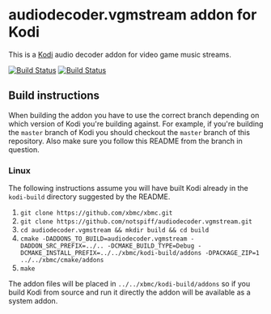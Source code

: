 # audiodecoder.vgmstream addon for Kodi

This is a [Kodi](http://kodi.tv) audio decoder addon for video game music streams.

[![Build Status](https://travis-ci.org/notspiff/audiodecoder.vgmstream.svg?branch=master)](https://travis-ci.org/notspiff/audiodecoder.vgmstream)
[![Build Status](https://ci.appveyor.com/api/projects/status/github/notspiff/audiodecoder.vgmstream?svg=true)](https://ci.appveyor.com/project/notspiff/audiodecoder-vgmstream)

## Build instructions

When building the addon you have to use the correct branch depending on which version of Kodi you're building against. 
For example, if you're building the `master` branch of Kodi you should checkout the `master` branch of this repository. 
Also make sure you follow this README from the branch in question.

### Linux

The following instructions assume you will have built Kodi already in the `kodi-build` directory 
suggested by the README.

1. `git clone https://github.com/xbmc/xbmc.git`
2. `git clone https://github.com/notspiff/audiodecoder.vgmstream.git`
3. `cd audiodecoder.vgmstream && mkdir build && cd build`
4. `cmake -DADDONS_TO_BUILD=audiodecoder.vgmstream -DADDON_SRC_PREFIX=../.. -DCMAKE_BUILD_TYPE=Debug -DCMAKE_INSTALL_PREFIX=../../xbmc/kodi-build/addons -DPACKAGE_ZIP=1 ../../xbmc/cmake/addons`
5. `make`

The addon files will be placed in `../../xbmc/kodi-build/addons` so if you build Kodi from source and run it directly 
the addon will be available as a system addon.
